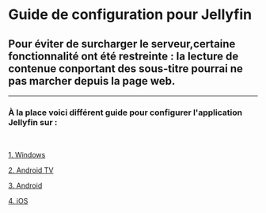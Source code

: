 # Guide de configuration pour Jellyfin

## Pour éviter de surcharger le serveur,certaine fonctionnalité ont été restreinte : la lecture de contenue conportant  des sous-titre pourrai ne pas marcher depuis la page web.
---
### À la place voici différent guide pour configurer l'application Jellyfin sur :
<br>

[1. Windows](https://github.com/fritchi571/jellyfin-guide/blob/main/windows.md)

[2. Android TV](https://github.com/fritchi571/jellyfin-guide/blob/main/android-tv.md)

[3. Android](https://github.com/fritchi571/jellyfin-guide/blob/main/android.md)

[4. iOS](https://github.com/fritchi571/jellyfin-guide/blob/main/ios.md)
